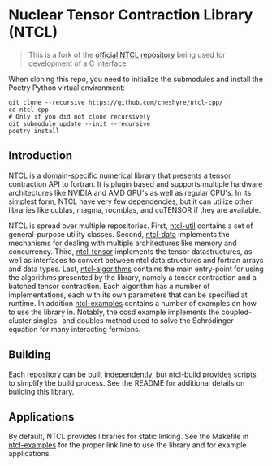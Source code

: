 # Nuclear Tensor Contraction Library (NTCL)

> This is a fork of the [official NTCL repository](https://gitlab.com/ntcl/ntcl) being used for development of a C interface.

When cloning this repo, you need to initialize the submodules and install the Poetry Python virtual environment:
```
git clone --recursive https://github.com/cheshyre/ntcl-cpp/
cd ntcl-cpp
# Only if you did not clone recursively
git submodule update --init --recursive
poetry install
```

## Introduction
NTCL is a domain-specific numerical library that presents a tensor contraction API to fortran. It is plugin based and supports multiple hardware architectures like NVIDIA and AMD GPU's as well as regular CPU's. In its simplest form, NTCL have very few dependencies, but it can utilize other libraries like cublas, magma, rocmblas, and cuTENSOR if they are available.

NTCL is spread over multiple repositories. First, [ntcl-util](https://gitlab.com/ntcl/ntcl-util/) contains a set of general-purpose utility classes. Second, [ntcl-data](https://gitlab.com/ntcl/ntcl-data/) implements the mechanisms for dealing with multiple architectures like memory and concurrency. Third, [ntcl-tensor](https://gitlab.com/ntcl/ntcl-tensor/) implements the tensor datastructures, as well as interfaces to convert between ntcl data structures and fortran arrays and data types. Last, [ntcl-algorithms](https://gitlab.com/ntcl/ntcl-algorithms/) contains the main entry-point for using the algorithms presented by the library, namely a tensor contraction and a batched tensor contraction. Each algorithm has a number of implementations, each with its own parameters that can be specified at runtime. In addition [ntcl-examples](https://gitlab.com/ntcl/ntcl-examples/) contains a number of examples on how to use the library in. Notably, the ccsd example implements the coupled-cluster singles- and doubles method used to solve the Schrödinger equation for many interacting fermions.

## Building
Each repository can be built independently, but [ntcl-build](https://gitlab.com/ntcl/ntcl-build/) provides scripts to simplify the build process. See the README for additional details on building this library.

## Applications
By default, NTCL provides libraries for static linking. See the Makefile in [ntcl-examples](https://gitlab.com/ntcl/ntcl-examples/) for the proper link line to use the library and for example applications.
